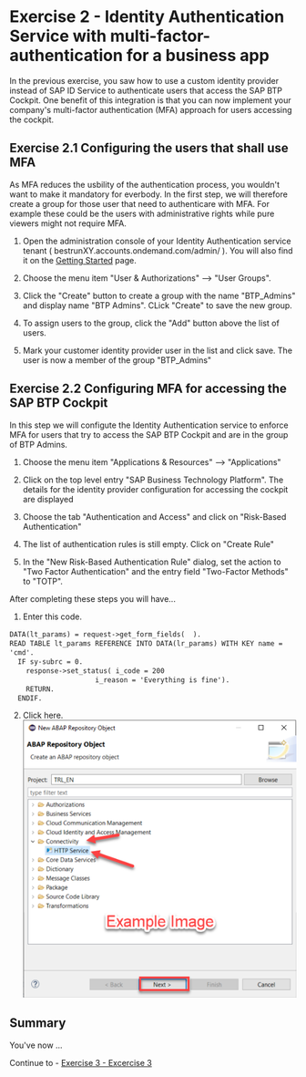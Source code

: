 # Exercise 2 - Identity Authentication Service with multi-factor-authentication for a business app

In the previous exercise, you saw how to use a custom identity provider instead of SAP ID Service to authenticate users that access the SAP BTP Cockpit. One benefit of this integration is that you can now implement your company's multi-factor authentication (MFA) approach for users accessing the cockpit. 

## Exercise 2.1 Configuring the users that shall use MFA

As MFA reduces the usbility of the authentication process, you wouldn't want to make it mandatory for everbody. In the first step, we will therefore create a group for those user that need to authenticare with MFA. For example these could be the users with administrative rights while pure viewers might not require MFA.

1. Open the administration console of your Identity Authentication service tenant ( bestrunXY.accounts.ondemand.com/admin/ ). You will also find it on the [Getting Started](/exercises/ex0) page.

2. Choose the menu item "User & Authorizations" --> "User Groups".

3. Click the "Create" button to create a group with the name "BTP_Admins" and display name "BTP Admins". CLick "Create" to save the new group.

4. To assign users to the group, click the "Add" button above the list of users.

5. Mark your customer identity provider user in the list and click save. The user is now a member of the group "BTP_Admins"

## Exercise 2.2 Configuring MFA for accessing the SAP BTP Cockpit

In this step we will configute the Identity Authentication service to enforce MFA for users that try to access the SAP BTP Cockpit and are in the group of BTP Admins.

1. Choose the menu item "Applications & Resources" --> "Applications"

2. Click on the top level entry "SAP Business Technology Platform". The details for the identity provider configuration for accessing the cockpit are displayed

3. Choose the tab "Authentication and Access" and click on "Risk-Based Authentication"

4. The list of authentication rules is still empty. Click on "Create Rule"

5. In the "New Risk-Based Authentication Rule" dialog, set the action to "Two Factor Authentication" and the entry field "Two-Factor Methods" to "TOTP". 



After completing these steps you will have...

1.	Enter this code.
```abap
DATA(lt_params) = request->get_form_fields(  ).
READ TABLE lt_params REFERENCE INTO DATA(lr_params) WITH KEY name = 'cmd'.
  IF sy-subrc = 0.
    response->set_status( i_code = 200
                     i_reason = 'Everything is fine').
    RETURN.
  ENDIF.

```

2.	Click here.
<br>![](/exercises/ex2/images/02_02_0010.png)

## Summary

You've now ...

Continue to - [Exercise 3 - Excercise 3 ](../ex3/README.md)
